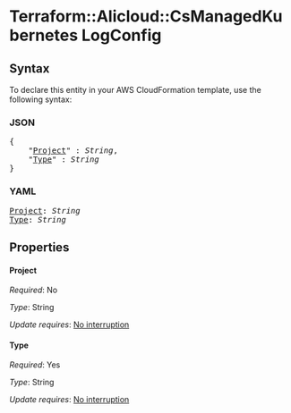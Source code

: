 # Terraform::Alicloud::CsManagedKubernetes LogConfig

## Syntax

To declare this entity in your AWS CloudFormation template, use the following syntax:

### JSON

<pre>
{
    "<a href="#project" title="Project">Project</a>" : <i>String</i>,
    "<a href="#type" title="Type">Type</a>" : <i>String</i>
}
</pre>

### YAML

<pre>
<a href="#project" title="Project">Project</a>: <i>String</i>
<a href="#type" title="Type">Type</a>: <i>String</i>
</pre>

## Properties

#### Project

_Required_: No

_Type_: String

_Update requires_: [No interruption](https://docs.aws.amazon.com/AWSCloudFormation/latest/UserGuide/using-cfn-updating-stacks-update-behaviors.html#update-no-interrupt)

#### Type

_Required_: Yes

_Type_: String

_Update requires_: [No interruption](https://docs.aws.amazon.com/AWSCloudFormation/latest/UserGuide/using-cfn-updating-stacks-update-behaviors.html#update-no-interrupt)

